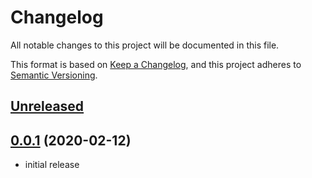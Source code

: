 # Changelog

All notable changes to this project will be documented in this file.

This format is based on [Keep a Changelog], and this project adheres to [Semantic Versioning].

## [Unreleased]

## [0.0.1] (2020-02-12)

* initial release

<!-- links -->

[Unreleased]: https://github.com/ubnt-intrepid/rye/compare/v0.0.1...HEAD
[0.0.1]: https://github.com/ubnt-intrepid/rye/tree/v0.0.1

[Keep a Changelog]: https://keepachangelog.com/en/1.0.0/
[Semantic Versioning]: https://semver.org/spec/v2.0.0.html
